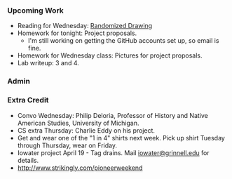 ### Upcoming Work

* Reading for Wednesday: [Randomized Drawing](../readings/random-drawing-reading.html)
* Homework for tonight: Project proposals.
    * I'm still working on getting the GitHub accounts set up, so
      email is fine.
* Homework for Wednesday class: Pictures for project proposals.
* Lab writeup: 3 and 4.

### Admin

### Extra Credit

* Convo Wednesday: Philip Deloria, Professor of History and Native American
  Studies, University of Michigan.
* CS extra Thursday: Charlie Eddy on his project.
* Get and wear one of the "1 in 4" shirts next week.  Pick up shirt Tuesday
  through Thursday, wear on Friday.
* Iowater project April 19 - Tag drains.  Mail iowater@grinnell.edu for details.
* <http://www.strikingly.com/pioneerweekend>
